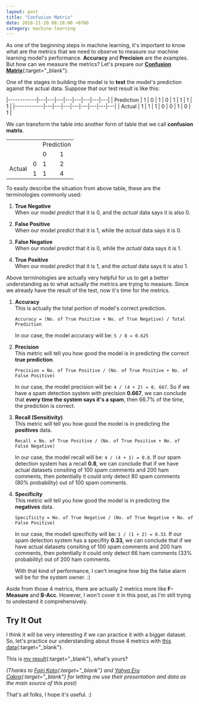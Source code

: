 ```yaml
---
layout: post
title: "Confusion Matrix"
date: 2016-11-20 08:10:00 +0700
category: machine-learning
---
```

As one of the beginning steps in machine learning, it's important to know what are the metrics that we need to observe to measure our machine learning model's performance.
**Accuracy** and **Precision** are the examples. But how can we measure the metrics? 
Let's prepare our [**Confusion Matrix**](https://en.wikipedia.org/wiki/Confusion_matrix){:target="_blank"}.

One of the stages in building the model is to **test** the model's prediction against the actual data. Suppose that our test result is like this:

|------------|---|---|---|---|---|---|---|---|
| Prediction | 1 | 0 | 1 | 0 | 1 | 1 | 1 | 1 |
|------------|---|---|---|---|---|---|---|---|
| Actual     | 1 | 1 | 1 | 0 | 0 | 1 | 0 | 1 |

We can transform the table into another form of table that we call **confusion matrix**.

<table>
  <tr>
    <td colspan="2" rowspan="2"></td>
    <td colspan="2">Prediction</td>
  </tr>
  <tr>
    <td>0</td>
    <td>1</td>
  </tr>
  <tr>
    <td rowspan="2">Actual</td>
    <td>0</td>
    <td>1</td>
    <td>2</td>
  </tr>
  <tr>
    <td>1</td>
    <td>1</td>
    <td>4</td>
  </tr>
</table>

To easily describe the situation from above table, these are the terminologies commonly used:

1. **True Negative**  
  When our model *predict* that it is 0, and the *actual* data says it is also 0.

2. **False Positive**  
  When our model *predict* that it is 1, while the *actual* data says it is 0.

3. **False Negative**  
  When our model *predict* that it is 0, while the *actual* data says it is 1.

4. **True Positive**  
  When our model *predict* that it is 1, and the *actual* data says it is also 1.

Above terminologies are actually very helpful for us to get a better understanding as to what actually the metrics are trying to measure.
Since we already have the result of the test, now it's time for the metrics.

1. **Accuracy**  
  This is actually the total portion of model's correct prediction.

    ```
    Accuracy = (No. of True Positive + No. of True Negative) / Total Prediction
    ```

    In our case, the model accuracy will be: `5 / 8 = 0.625`

2. **Precision**  
  This metric will tell you how good the model is in predicting the correct **true prediction**.

    ```
    Precision = No. of True Positive / (No. of True Positive + No. of False Positive)
    ```

    In our case, the model precision will be: `4 / (4 + 2) = 0. 667`.
    So if we have a spam detection system with precision **0.667**,
    we can conclude that **every time the system says it's a spam**, then 66.7% of the time, the prediction is correct.

3. **Recall (Sensitivity)**  
  This metric will tell you how good the model is in predicting the **positives** data.

    ```
    Recall = No. of True Positive / (No. of True Positive + No. of False Negative)
    ```

    In our case, the model recall will be: `4 / (4 + 1) = 0.8`.
    If our spam detection system has a recall **0.8**,
    we can conclude that if we have actual datasets consiting of 100 spam comments and 200 ham comments,
    then potentially it could only detect 80 spam comments (80% probability) out of 100 spam comments.

4. **Specificity**  
  This metric will tell you how good the model is in predicting the **negatives** data.

    ```
    Specificity = No. of True Negative / (No. of True Negative + No. of False Positive)
    ```

    In our case, the modell specificity will be: `1 / (1 + 2) = 0.33`.
    If our spam detection system has a specifity **0.33**,
    we can conclude that if we have actual datasets consiting of 100 spam comments and 200 ham comments,
    then potentially it could only detect 66 ham comments (33% probability) out of 200 ham comments.

    With that kind of performance, I can't imagine how big the false alarm will be for the system owner. :)

Aside from those 4 metrics, there are actually 2 metrics more like **F-Measure** and **B-Acc**. However, I won't cover it in this post,
as I'm still trying to undestand it comprehensively.

## Try It Out

I think it will be very interesting if we can practice it with a bigger dataset.
So, let's practice our understanding about those 4 metrics with [this data](http://hafizbadrie.com/archives/2016/11/test-result.csv){:target="_blank"}.

This is [my result](http://hafizbadrie.com/archives/2016/11/confusion-matrix.csv){:target="_blank"}, what's yours?

*(Thanks to [Fajri Koto](https://www.linkedin.com/in/fajri-koto-02705860){:target="_blank"} and [Yahya Eru Cakra](https://www.linkedin.com/in/erocakra){:target="_blank"} for letting me use their presentation and data as the main source of this post)*

That's all folks, I hope it's useful. :)


